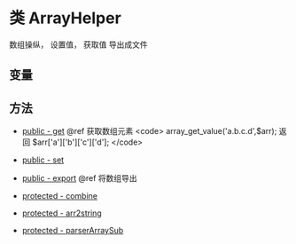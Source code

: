 #  类 ArrayHelper

数组操纵，
设置值，
获取值
导出成文件


## 变量


## 方法


- [public - get](ArrayHelper/get.md)
    @ref  获取数组元素
&lt;code&gt;
array_get_value('a.b.c.d',$arr);
返回 $arr['a']['b']['c']['d'];
&lt;/code&gt;
- [public - set](ArrayHelper/set.md)
    
- [public - export](ArrayHelper/export.md)
    @ref 将数组导出
- [protected - combine](ArrayHelper/combine.md)
    
- [protected - arr2string](ArrayHelper/arr2string.md)
    
- [protected - parserArraySub](ArrayHelper/parserArraySub.md)
    

